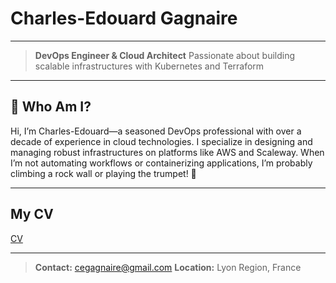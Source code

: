 # Charles-Edouard Gagnaire

---

> **DevOps Engineer & Cloud Architect**
> Passionate about building scalable infrastructures with Kubernetes and Terraform

---

## 🚀 Who Am I?

Hi, I’m Charles-Edouard—a seasoned DevOps professional with over a decade of experience in cloud technologies. I specialize in designing and managing robust infrastructures on platforms like AWS and Scaleway. When I’m not automating workflows or containerizing applications, I’m probably climbing a rock wall or playing the trumpet! 🎺

---

## My CV

[CV](/cv/)

---

> **Contact:** [cegagnaire@gmail.com](mailto:cegagnaire@gmail.com)
> **Location:** Lyon Region, France
